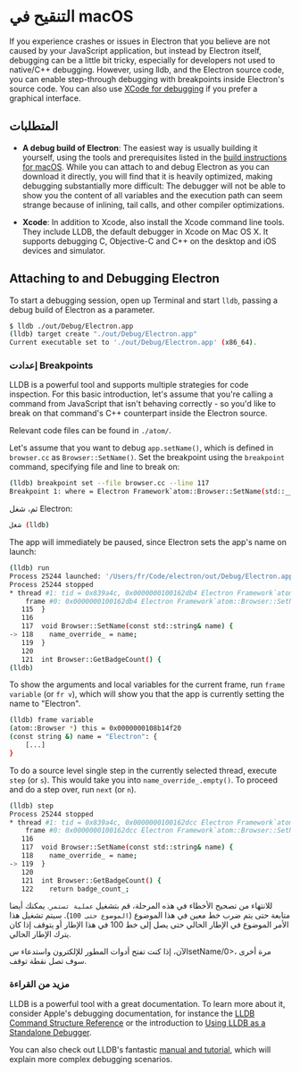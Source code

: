 # التنقيح في macOS

If you experience crashes or issues in Electron that you believe are not caused by your JavaScript application, but instead by Electron itself, debugging can be a little bit tricky, especially for developers not used to native/C++ debugging. However, using lldb, and the Electron source code, you can enable step-through debugging with breakpoints inside Electron's source code. You can also use [XCode for debugging](debugging-instructions-macos-xcode.md) if you prefer a graphical interface.

## المتطلبات

* **A debug build of Electron**: The easiest way is usually building it yourself, using the tools and prerequisites listed in the [build instructions for macOS](build-instructions-macos.md). While you can attach to and debug Electron as you can download it directly, you will find that it is heavily optimized, making debugging substantially more difficult: The debugger will not be able to show you the content of all variables and the execution path can seem strange because of inlining, tail calls, and other compiler optimizations.

* **Xcode**: In addition to Xcode, also install the Xcode command line tools. They include LLDB, the default debugger in Xcode on Mac OS X. It supports debugging C, Objective-C and C++ on the desktop and iOS devices and simulator.

## Attaching to and Debugging Electron

To start a debugging session, open up Terminal and start `lldb`, passing a debug build of Electron as a parameter.

```sh
$ lldb ./out/Debug/Electron.app
(lldb) target create "./out/Debug/Electron.app"
Current executable set to './out/Debug/Electron.app' (x86_64).
```

### إعدادت Breakpoints

LLDB is a powerful tool and supports multiple strategies for code inspection. For this basic introduction, let's assume that you're calling a command from JavaScript that isn't behaving correctly - so you'd like to break on that command's C++ counterpart inside the Electron source.

Relevant code files can be found in `./atom/`.

Let's assume that you want to debug `app.setName()`, which is defined in `browser.cc` as `Browser::SetName()`. Set the breakpoint using the `breakpoint` command, specifying file and line to break on:

```sh
(lldb) breakpoint set --file browser.cc --line 117
Breakpoint 1: where = Electron Framework`atom::Browser::SetName(std::__1::basic_string<char, std::__1::char_traits<char>, std::__1::allocator<char> > const&) + 20 at browser.cc:118, address = 0x000000000015fdb4
```

ثم، شغل Electron:

```sh
شغل (lldb)
```

The app will immediately be paused, since Electron sets the app's name on launch:

```sh
(lldb) run
Process 25244 launched: '/Users/fr/Code/electron/out/Debug/Electron.app/Contents/MacOS/Electron' (x86_64)
Process 25244 stopped
* thread #1: tid = 0x839a4c, 0x0000000100162db4 Electron Framework`atom::Browser::SetName(this=0x0000000108b14f20, name="Electron") + 20 at browser.cc:118, queue = 'com.apple.main-thread', stop reason = breakpoint 1.1
    frame #0: 0x0000000100162db4 Electron Framework`atom::Browser::SetName(this=0x0000000108b14f20, name="Electron") + 20 at browser.cc:118
   115  }
   116
   117  void Browser::SetName(const std::string& name) {
-> 118    name_override_ = name;
   119  }
   120
   121  int Browser::GetBadgeCount() {
(lldb)
```

To show the arguments and local variables for the current frame, run `frame variable` (or `fr v`), which will show you that the app is currently setting the name to "Electron".

```sh
(lldb) frame variable
(atom::Browser *) this = 0x0000000108b14f20
(const string &) name = "Electron": {
    [...]
}
```

To do a source level single step in the currently selected thread, execute `step` (or `s`). This would take you into `name_override_.empty()`. To proceed and do a step over, run `next` (or `n`).

```sh
(lldb) step
Process 25244 stopped
* thread #1: tid = 0x839a4c, 0x0000000100162dcc Electron Framework`atom::Browser::SetName(this=0x0000000108b14f20, name="Electron") + 44 at browser.cc:119, queue = 'com.apple.main-thread', stop reason = step in
    frame #0: 0x0000000100162dcc Electron Framework`atom::Browser::SetName(this=0x0000000108b14f20, name="Electron") + 44 at browser.cc:119
   116
   117  void Browser::SetName(const std::string& name) {
   118    name_override_ = name;
-> 119  }
   120
   121  int Browser::GetBadgeCount() {
   122    return badge_count_;
```

للانتهاء من تصحيح الأخطاء في هذه المرحلة، قم بتشغيل `عملية تستمر`. يمكنك أيضا متابعة حتى يتم ضرب خط معين في هذا الموضوع (`الموضوع حتى 100`). سيتم تشغيل هذا الأمر الموضوع في الإطار الحالي حتى يصل إلى خط 100 في هذا الإطار أو يتوقف إذا كان يترك الإطار الحالي.

الآن، إذا كنت تفتح أدوات المطور للإلكترون واستدعاء سsetName/0>، مرة أخرى سوف تصل نقطة توقف.</p>

<h3 spaces-before="0">مزيد من القراءة</h3>

<p spaces-before="0">LLDB is a powerful tool with a great documentation. To learn more about it, consider
Apple's debugging documentation, for instance the <a href="https://developer.apple.com/library/mac/documentation/IDEs/Conceptual/gdb_to_lldb_transition_guide/document/lldb-basics.html#//apple_ref/doc/uid/TP40012917-CH2-SW2" f-id="lldb-command-structure" lbb="2" fo="1">LLDB Command Structure Reference</a>
or the introduction to <a href="https://developer.apple.com/library/mac/documentation/IDEs/Conceptual/gdb_to_lldb_transition_guide/document/lldb-terminal-workflow-tutorial.html" f-id="lldb-standalone" fo="2">Using LLDB as a Standalone Debugger</a>.</p>

<p spaces-before="0">You can also check out LLDB's fantastic <a href="http://lldb.llvm.org/tutorial.html" f-id="lldb-tutorial" fo="3">manual and tutorial</a>, which
will explain more complex debugging scenarios.</p>
